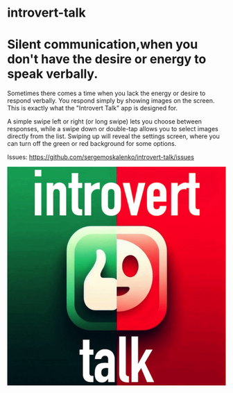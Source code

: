 # introvert-talk


# Silent communication,when you don't have the desire or energy to speak verbally.

Sometimes there comes a time when you lack the energy or desire to respond verbally. You respond simply by showing images on the screen. This is exactly what the "Introvert Talk" app is designed for.

A simple swipe left or right (or long swipe) lets you choose between responses, while a swipe down or double-tap allows you to select images directly from the list. Swiping up will reveal the settings screen, where you can turn off the green or red background for some options.

Issues:
https://github.com/sergemoskalenko/introvert-talk/issues

<img src="https://github.com/sergemoskalenko/introvert-talk/blob/main/img/512.png">
